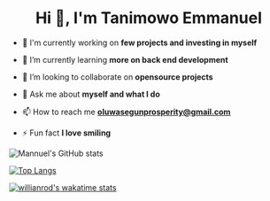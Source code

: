 <h1 align="center">Hi 👋, I'm Tanimowo Emmanuel</h1>

- 🔭 I'm currently working on **few projects and investing in myself**

- 🌱 I’m currently learning **more on back end development**

- 👯 I’m looking to collaborate on **opensource projects**

- 💬 Ask me about **myself and what I do**

- 📫 How to reach me **oluwasegunprosperity@gmail.com**

- ⚡ Fun fact **I love smiling**

![Mannuel's GitHub stats](https://github-readme-stats.vercel.app/api?username=Mannuel25&show_icons=true&theme=highcontrast&include_all_commits=True)

[![Top Langs](https://github-readme-stats.vercel.app/api/top-langs/?username=Mannuel25&layout=compact)](https://github.com/Mannuel25/github-readme-stats)

[![willianrod's wakatime stats](https://github-readme-stats.vercel.app/api/wakatime?username=Mannuel)](https://github.com/Mannuel25/github-readme-stats)
